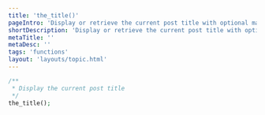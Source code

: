 ```yaml
---
title: 'the_title()'
pageIntro: 'Display or retrieve the current post title with optional markup.'
shortDescription: 'Display or retrieve the current post title with optional markup.'
metaTitle: ''
metaDesc: ''
tags: 'functions'
layout: 'layouts/topic.html'
---
```


``` php
/**
 * Display the current post title
 */
the_title();
```